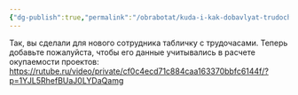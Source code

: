 ```yaml
---
{"dg-publish":true,"permalink":"/obrabotat/kuda-i-kak-dobavlyat-trudochasy-dlya-novogo-sotrudnika/","tags":["в_папку/координатор"]}
---
```


 Так, вы сделали для нового сотрудника табличку с трудочасами.
 Теперь добавьте пожалуйста, чтобы его данные учитывались в расчете окупаемости проектов:
 https://rutube.ru/video/private/cf0c4ecd71c884caa163370bbfc6144f/?p=1YJL5RhefBUaJ0LYDaQamg

